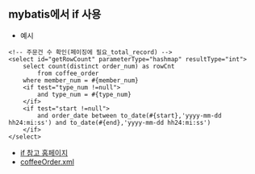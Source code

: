 ## mybatis에서 if 사용

- 예시

```
<!-- 주문건 수 확인(페이징에 필요_total_record) -->
<select id="getRowCount" parameterType="hashmap" resultType="int">
    select count(distinct order_num) as rowCnt
        from coffee_order
    where member_num = #{member_num}
    <if test="type_num !=null">
        and type_num = #{type_num}
    </if>
    <if test="start !=null">
        and order_date between to_date(#{start},'yyyy-mm-dd hh24:mi:ss') and to_date(#{end},'yyyy-mm-dd hh24:mi:ss')
    </if>
</select>
```

- [if 참고 홈페이지](https://kimvampa.tistory.com/177)
- [coffeeOrder.xml](https://github.com/hyeah0/SmartWeb_Contents_WebApplication_developer_class/blob/main/6_Spring_Project_%EC%9B%90%EB%91%90%EC%87%BC%ED%95%91%EB%AA%B0/spring/Final_Coffee_CuppACoffee/src/main/resources/mapper/coffeeOrder.xml)
